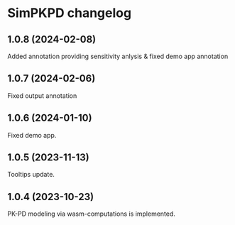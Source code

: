 # SimPKPD changelog

## 1.0.8 (2024-02-08)

Added annotation providing sensitivity anlysis & fixed demo app annotation

## 1.0.7 (2024-02-06)

Fixed output annotation

## 1.0.6 (2024-01-10)

Fixed demo app.

## 1.0.5 (2023-11-13)

Tooltips update.

## 1.0.4 (2023-10-23)

PK-PD modeling via wasm-computations is implemented.
